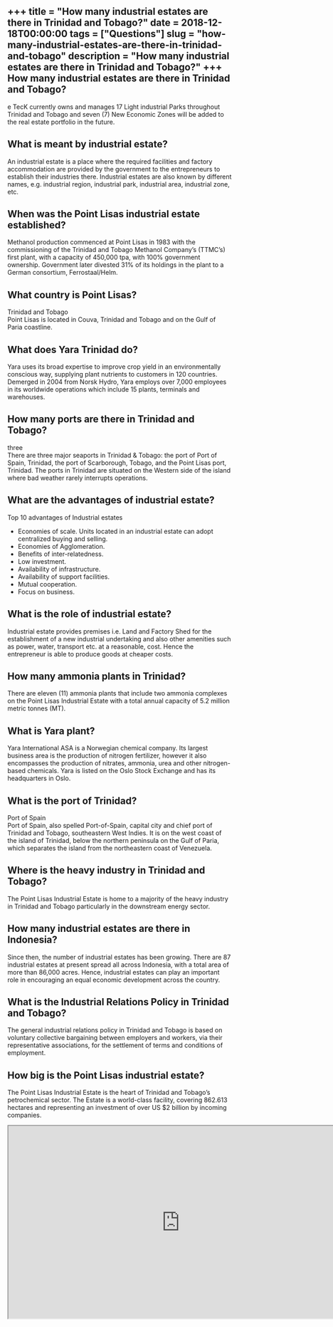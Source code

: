 +++
title = "How many industrial estates are there in Trinidad and Tobago?"
date = 2018-12-18T00:00:00
tags = ["Questions"]
slug = "how-many-industrial-estates-are-there-in-trinidad-and-tobago"
description = "How many industrial estates are there in Trinidad and Tobago?"
+++
How many industrial estates are there in Trinidad and Tobago?
-------------------------------------------------------------

e TecK currently owns and manages 17 Light industrial Parks throughout Trinidad and Tobago and seven (7) New Economic Zones will be added to the real estate portfolio in the future.

What is meant by industrial estate?
-----------------------------------

An industrial estate is a place where the required facilities and factory accommodation are provided by the government to the entrepreneurs to establish their industries there. Industrial estates are also known by different names, e.g. industrial region, industrial park, industrial area, industrial zone, etc.

When was the Point Lisas industrial estate established?
-------------------------------------------------------

Methanol production commenced at Point Lisas in 1983 with the commissioning of the Trinidad and Tobago Methanol Company’s (TTMC’s) first plant, with a capacity of 450,000 tpa, with 100% government ownership. Government later divested 31% of its holdings in the plant to a German consortium, Ferrostaal/Helm.

What country is Point Lisas?
----------------------------

Trinidad and Tobago  
Point Lisas is located in Couva, Trinidad and Tobago and on the Gulf of Paria coastline.

What does Yara Trinidad do?
---------------------------

Yara uses its broad expertise to improve crop yield in an environmentally conscious way, supplying plant nutrients to customers in 120 countries. Demerged in 2004 from Norsk Hydro, Yara employs over 7,000 employees in its worldwide operations which include 15 plants, terminals and warehouses.

How many ports are there in Trinidad and Tobago?
------------------------------------------------

three  
There are three major seaports in Trinidad &amp; Tobago: the port of Port of Spain, Trinidad, the port of Scarborough, Tobago, and the Point Lisas port, Trinidad. The ports in Trinidad are situated on the Western side of the island where bad weather rarely interrupts operations.

What are the advantages of industrial estate?
---------------------------------------------

Top 10 advantages of Industrial estates

- Economies of scale. Units located in an industrial estate can adopt centralized buying and selling.
- Economies of Agglomeration.
- Benefits of inter-relatedness.
- Low investment.
- Availability of infrastructure.
- Availability of support facilities.
- Mutual cooperation.
- Focus on business.

What is the role of industrial estate?
--------------------------------------

Industrial estate provides premises i.e. Land and Factory Shed for the establishment of a new industrial undertaking and also other amenities such as power, water, transport etc. at a reasonable, cost. Hence the entrepreneur is able to produce goods at cheaper costs.

How many ammonia plants in Trinidad?
------------------------------------

There are eleven (11) ammonia plants that include two ammonia complexes on the Point Lisas Industrial Estate with a total annual capacity of 5.2 million metric tonnes (MT).

What is Yara plant?
-------------------

Yara International ASA is a Norwegian chemical company. Its largest business area is the production of nitrogen fertilizer, however it also encompasses the production of nitrates, ammonia, urea and other nitrogen-based chemicals. Yara is listed on the Oslo Stock Exchange and has its headquarters in Oslo.

What is the port of Trinidad?
-----------------------------

Port of Spain  
Port of Spain, also spelled Port-of-Spain, capital city and chief port of Trinidad and Tobago, southeastern West Indies. It is on the west coast of the island of Trinidad, below the northern peninsula on the Gulf of Paria, which separates the island from the northeastern coast of Venezuela.

Where is the heavy industry in Trinidad and Tobago?
---------------------------------------------------

The Point Lisas Industrial Estate is home to a majority of the heavy industry in Trinidad and Tobago particularly in the downstream energy sector.

How many industrial estates are there in Indonesia?
---------------------------------------------------

Since then, the number of industrial estates has been growing. There are 87 industrial estates at present spread all across Indonesia, with a total area of more than 86,000 acres. Hence, industrial estates can play an important role in encouraging an equal economic development across the country.

What is the Industrial Relations Policy in Trinidad and Tobago?
---------------------------------------------------------------

The general industrial relations policy in Trinidad and Tobago is based on voluntary collective bargaining between employers and workers, via their representative associations, for the settlement of terms and conditions of employment.

How big is the Point Lisas industrial estate?
---------------------------------------------

The Point Lisas Industrial Estate is the heart of Trinidad and Tobago’s petrochemical sector. The Estate is a world-class facility, covering 862.613 hectares and representing an investment of over US $2 billion by incoming companies.

<iframe allow="accelerometer; autoplay; clipboard-write; encrypted-media; gyroscope; picture-in-picture" allowfullscreen="" class="__youtube_prefs__  epyt-is-override  no-lazyload" data-no-lazy="1" data-origheight="433" data-origwidth="770" data-skipgform_ajax_framebjll="" height="433" id="_ytid_49003" loading="lazy" src="https://www.youtube.com/embed/ETl8uuXFL5c?enablejsapi=1&autoplay=0&cc_load_policy=0&cc_lang_pref=&iv_load_policy=1&loop=0&modestbranding=0&rel=1&fs=1&playsinline=0&autohide=2&theme=dark&color=red&controls=1&" title="YouTube player" width="770"></iframe>